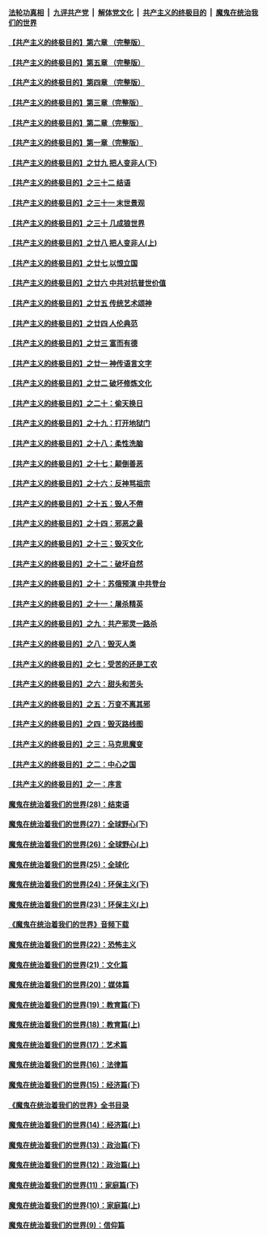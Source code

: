 ####  [法轮功真相](../../../../basic/blob/master/README.md?t=04301131) &nbsp;|&nbsp; [九评共产党](../../../../9ping.md/blob/master/README.md?t=04301131) &nbsp;|&nbsp; [解体党文化](../../../../jtdwh.md/blob/master/README.md?t=04301131)  &nbsp;|&nbsp; [共产主义的终极目的](../../../../gczydzjmd.md/blob/master/README.md?t=04301131) &nbsp;|&nbsp; [魔鬼在统治我们的世界](../../../../mgztzwmdsj.md/blob/master/README.md?t=04301131) 

#### [【共产主义的终极目的】第六章 （完整版）](../pages/nsc422/n11428913.md?t=04301131) 

#### [【共产主义的终极目的】第五章 （完整版）](../pages/nsc422/n11428912.md?t=04301131) 

#### [【共产主义的终极目的】第四章 （完整版）](../pages/nsc422/n11428907.md?t=04301131) 

#### [【共产主义的终极目的】第三章（完整版）](../pages/nsc422/n11428848.md?t=04301131) 

#### [【共产主义的终极目的】第二章（完整版）](../pages/nsc422/n11428831.md?t=04301131) 

#### [【共产主义的终极目的】第一章（完整版）](../pages/nsc422/n11417651.md?t=04301131) 

#### [【共产主义的终极目的】之廿九 把人变非人(下)](../pages/nsc422/n11344140.md?t=04301131) 

#### [【共产主义的终极目的】之三十二 结语](../pages/nsc422/n11360535.md?t=04301131) 

#### [【共产主义的终极目的】之三十一 末世景观](../pages/nsc422/n11351129.md?t=04301131) 

#### [【共产主义的终极目的】之三十 几成狼世界](../pages/nsc422/n11348280.md?t=04301131) 

#### [【共产主义的终极目的】之廿八 把人变非人(上)](../pages/nsc422/n11340492.md?t=04301131) 

#### [【共产主义的终极目的】之廿七 以恨立国](../pages/nsc422/n11336944.md?t=04301131) 

#### [【共产主义的终极目的】之廿六 中共对抗普世价值](../pages/nsc422/n11324785.md?t=04301131) 

#### [【共产主义的终极目的】之廿五 传统艺术颂神](../pages/nsc422/n11296396.md?t=04301131) 

#### [【共产主义的终极目的】之廿四 人伦典范](../pages/nsc422/n11296397.md?t=04301131) 

#### [【共产主义的终极目的】之廿三 富而有德](../pages/nsc422/n11283598.md?t=04301131) 

#### [【共产主义的终极目的】之廿一 神传语言文字](../pages/nsc422/n11263265.md?t=04301131) 

#### [【共产主义的终极目的】之廿二 破坏修炼文化](../pages/nsc422/n11245728.md?t=04301131) 

#### [【共产主义的终极目的】之二十：偷天换日](../pages/nsc422/n11238846.md?t=04301131) 

#### [【共产主义的终极目的】之十九：打开地狱门](../pages/nsc422/n11206376.md?t=04301131) 

#### [【共产主义的终极目的】之十八：柔性洗脑](../pages/nsc422/n11199994.md?t=04301131) 

#### [【共产主义的终极目的】之十七：颠倒善恶](../pages/nsc422/n11179782.md?t=04301131) 

#### [【共产主义的终极目的】之十六：反神骂祖宗](../pages/nsc422/n11166798.md?t=04301131) 

#### [【共产主义的终极目的】之十五：毁人不倦](../pages/nsc422/n11166792.md?t=04301131) 

#### [【共产主义的终极目的】之十四：邪恶之最](../pages/nsc422/n11150249.md?t=04301131) 

#### [【共产主义的终极目的】之十三：毁灭文化](../pages/nsc422/n11135227.md?t=04301131) 

#### [【共产主义的终极目的】之十二：破坏自然](../pages/nsc422/n11135214.md?t=04301131) 

#### [【共产主义的终极目的】之十：苏俄预演 中共登台](../pages/nsc422/n11118424.md?t=04301131) 

#### [【共产主义的终极目的】之十一：屠杀精英](../pages/nsc422/n11118442.md?t=04301131) 

#### [【共产主义的终极目的】之九：共产邪灵一路杀](../pages/nsc422/n11114139.md?t=04301131) 

#### [【共产主义的终极目的】之八：毁灭人类](../pages/nsc422/n11108503.md?t=04301131) 

#### [【共产主义的终极目的】之七：受苦的还是工农](../pages/nsc422/n11101809.md?t=04301131) 

#### [【共产主义的终极目的】之六：甜头和苦头](../pages/nsc422/n11096971.md?t=04301131) 

#### [【共产主义的终极目的】之五：万变不离其邪](../pages/nsc422/n11091285.md?t=04301131) 

#### [【共产主义的终极目的】之四：毁灭路线图](../pages/nsc422/n11086284.md?t=04301131) 

#### [【共产主义的终极目的】之三：马克思魔变](../pages/nsc422/n11061941.md?t=04301131) 

#### [【共产主义的终极目的】之二：中心之国](../pages/nsc422/n11047728.md?t=04301131) 

#### [【共产主义的终极目的】之一：序言](../pages/nsc422/n11086077.md?t=04301131) 

#### [魔鬼在统治着我们的世界(28)：结束语](../pages/nsc422/n10936246.md?t=04301131) 

#### [魔鬼在统治着我们的世界(27)：全球野心(下)](../pages/nsc422/n10928319.md?t=04301131) 

#### [魔鬼在统治着我们的世界(26)：全球野心(上)](../pages/nsc422/n10900318.md?t=04301131) 

#### [魔鬼在统治着我们的世界(25)：全球化](../pages/nsc422/n10788205.md?t=04301131) 

#### [魔鬼在统治着我们的世界(24)：环保主义(下)](../pages/nsc422/n10695307.md?t=04301131) 

#### [魔鬼在统治着我们的世界(23)：环保主义(上)](../pages/nsc422/n10688613.md?t=04301131) 

#### [《魔鬼在统治着我们的世界》音频下载](../pages/nsc422/n10635553.md?t=04301131) 

#### [魔鬼在统治着我们的世界(22)：恐怖主义](../pages/nsc422/n10614727.md?t=04301131) 

#### [魔鬼在统治着我们的世界(21)：文化篇](../pages/nsc422/n10597706.md?t=04301131) 

#### [魔鬼在统治着我们的世界(20)：媒体篇](../pages/nsc422/n10586579.md?t=04301131) 

#### [魔鬼在统治着我们的世界(19)：教育篇(下)](../pages/nsc422/n10564808.md?t=04301131) 

#### [魔鬼在统治着我们的世界(18)：教育篇(上)](../pages/nsc422/n10526970.md?t=04301131) 

#### [魔鬼在统治着我们的世界(17)：艺术篇](../pages/nsc422/n10499093.md?t=04301131) 

#### [魔鬼在统治着我们的世界(16)：法律篇](../pages/nsc422/n10485969.md?t=04301131) 

#### [魔鬼在统治着我们的世界(15)：经济篇(下)](../pages/nsc422/n10469975.md?t=04301131) 

#### [《魔鬼在统治着我们的世界》全书目录](../pages/nsc422/n10464261.md?t=04301131) 

#### [魔鬼在统治着我们的世界(14)：经济篇(上)](../pages/nsc422/n10457370.md?t=04301131) 

#### [魔鬼在统治着我们的世界(13)：政治篇(下)](../pages/nsc422/n10448270.md?t=04301131) 

#### [魔鬼在统治着我们的世界(12)：政治篇(上)](../pages/nsc422/n10444576.md?t=04301131) 

#### [魔鬼在统治着我们的世界(11)：家庭篇(下)](../pages/nsc422/n10440961.md?t=04301131) 

#### [魔鬼在统治着我们的世界(10)：家庭篇(上)](../pages/nsc422/n10435448.md?t=04301131) 

#### [魔鬼在统治着我们的世界(9)：信仰篇](../pages/nsc422/n10432159.md?t=04301131) 


